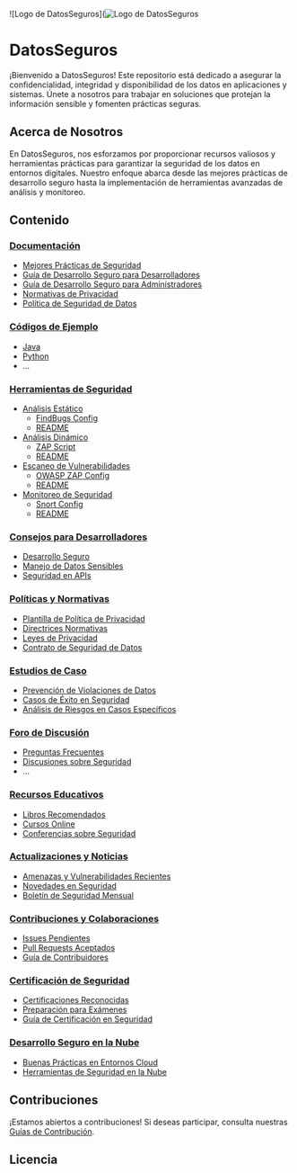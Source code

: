 ![Logo de DatosSeguros](![Logo de DatosSeguros](./img/logos/DatosSeguros_logo.png)

# DatosSeguros

¡Bienvenido a DatosSeguros! Este repositorio está dedicado a asegurar la confidencialidad, integridad y disponibilidad de los datos en aplicaciones y sistemas. Únete a nosotros para trabajar en soluciones que protejan la información sensible y fomenten prácticas seguras.

## Acerca de Nosotros

En DatosSeguros, nos esforzamos por proporcionar recursos valiosos y herramientas prácticas para garantizar la seguridad de los datos en entornos digitales. Nuestro enfoque abarca desde las mejores prácticas de desarrollo seguro hasta la implementación de herramientas avanzadas de análisis y monitoreo.

## Contenido

### [Documentación](Documentacion)

- [Mejores Prácticas de Seguridad](Documentacion/Mejores_Practicas_Seguridad.md)
- [Guía de Desarrollo Seguro para Desarrolladores](Documentacion/Guia_Des_Seguro_Desarrolladores.md)
- [Guía de Desarrollo Seguro para Administradores](Documentacion/Guia_Des_Seguro_Administradores.md)
- [Normativas de Privacidad](Documentacion/Normativas_Privacidad.md)
- [Política de Seguridad de Datos](Documentacion/Politica_Seguridad_Datos.md)

### [Códigos de Ejemplo](Codigos_Ejemplo)

- [Java](Codigos_Ejemplo/Java/Ejemplo_Seguro_Java.java)
- [Python](Codigos_Ejemplo/Python/Ejemplo_Seguro_Python.py)
- ...

### [Herramientas de Seguridad](Herramientas_Seguridad)

- [Análisis Estático](Herramientas_Seguridad/Analisis_Estatico)
  - [FindBugs Config](Herramientas_Seguridad/Analisis_Estatico/FindBugs_Config.xml)
  - [README](Herramientas_Seguridad/Analisis_Estatico/README.md)
- [Análisis Dinámico](Herramientas_Seguridad/Analisis_Dinamico)
  - [ZAP Script](Herramientas_Seguridad/Analisis_Dinamico/Zap_Script.zst)
  - [README](Herramientas_Seguridad/Analisis_Dinamico/README.md)
- [Escaneo de Vulnerabilidades](Herramientas_Seguridad/Escaneo_Vulnerabilidades)
  - [OWASP ZAP Config](Herramientas_Seguridad/Escaneo_Vulnerabilidades/OWASP_ZAP_Config.xml)
  - [README](Herramientas_Seguridad/Escaneo_Vulnerabilidades/README.md)
- [Monitoreo de Seguridad](Herramientas_Seguridad/Monitoreo_Seguridad)
  - [Snort Config](Herramientas_Seguridad/Monitoreo_Seguridad/Snort_Config.conf)
  - [README](Herramientas_Seguridad/Monitoreo_Seguridad/README.md)

### [Consejos para Desarrolladores](Consejos_Developers)

- [Desarrollo Seguro](Consejos_Developers/Desarrollo_Seguro.md)
- [Manejo de Datos Sensibles](Consejos_Developers/Manejo_Datos_Sensibles.md)
- [Seguridad en APIs](Consejos_Developers/Seguridad_API.md)

### [Políticas y Normativas](Politicas_Normativas)

- [Plantilla de Política de Privacidad](Politicas_Normativas/Politica_Privacidad_Plantilla.md)
- [Directrices Normativas](Politicas_Normativas/Directrices_Normativas.md)
- [Leyes de Privacidad](Politicas_Normativas/Leyes_Privacidad.md)
- [Contrato de Seguridad de Datos](Politicas_Normativas/Contrato_Seguridad_Datos.md)

### [Estudios de Caso](Estudios_Caso)

- [Prevención de Violaciones de Datos](Estudios_Caso/Prevencion_Violaciones.md)
- [Casos de Éxito en Seguridad](Estudios_Caso/Casos_Exito.md)
- [Análisis de Riesgos en Casos Específicos](Estudios_Caso/Analisis_Riesgos_Caso.md)

### [Foro de Discusión](Foro_Discusion)

- [Preguntas Frecuentes](Foro_Discusion/Preguntas_Frecuentes.md)
- [Discusiones sobre Seguridad](Foro_Discusion/Discusion_Seguridad.md)
- ...

### [Recursos Educativos](Recursos_Educativos)

- [Libros Recomendados](Recursos_Educativos/Libros_Recomendados.md)
- [Cursos Online](Recursos_Educativos/Cursos_Online.md)
- [Conferencias sobre Seguridad](Recursos_Educativos/Conferencias_Seguridad.md)

### [Actualizaciones y Noticias](Actualizaciones_Noticias)

- [Amenazas y Vulnerabilidades Recientes](Actualizaciones_Noticias/Amenazas_Vulnerabilidades.md)
- [Novedades en Seguridad](Actualizaciones_Noticias/Novedades_Seguridad.md)
- [Boletín de Seguridad Mensual](Actualizaciones_Noticias/Boletin_Seguridad.md)

### [Contribuciones y Colaboraciones](Contribuciones_Colaboraciones)

- [Issues Pendientes](Contribuciones_Colaboraciones/Issues_Pendientes.md)
- [Pull Requests Aceptados](Contribuciones_Colaboraciones/Pull_Requests_Aceptados.md)
- [Guía de Contribuidores](Contribuciones_Colaboraciones/Contribuidores.md)

### [Certificación de Seguridad](Certificacion_Seguridad)

- [Certificaciones Reconocidas](Certificacion_Seguridad/Certificaciones_Reconocidas.md)
- [Preparación para Exámenes](Certificacion_Seguridad/Preparacion_Examenes.md)
- [Guía de Certificación en Seguridad](Certificacion_Seguridad/Guia_Certificacion_Seguridad.pdf)

### [Desarrollo Seguro en la Nube](Desarrollo_Seguro_Nube)

- [Buenas Prácticas en Entornos Cloud](Desarrollo_Seguro_Nube/Buenas_Practicas_Cloud.md)
- [Herramientas de Seguridad en la Nube](Desarrollo_Seguro_Nube/Herramientas_Seguridad_Cloud.md)

## Contribuciones

¡Estamos abiertos a contribuciones! Si deseas participar, consulta nuestras [Guías de Contribución](Contribuciones_Colaboraciones/Contribuidores.md).

## Licencia



